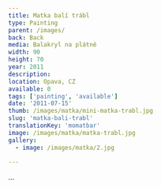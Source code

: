 ```yaml
---
title: Matka balí trábl
type: Painting
parent: /images/
back: Back
media: Balakryl na plátně
width: 90
height: 70
year: 2011
description: 
location: Opava, CZ
available: 0
tags: ['painting', 'available']
date: '2011-07-15'
thumb: /images/matka/mini-matka-trabl.jpg
slug: 'matka-bali-trabl'
translationKey: 'momatbar'
image: /images/matka/matka-trabl.jpg
gallery:
  - image: /images/matka/2.jpg
  
---
```

...

